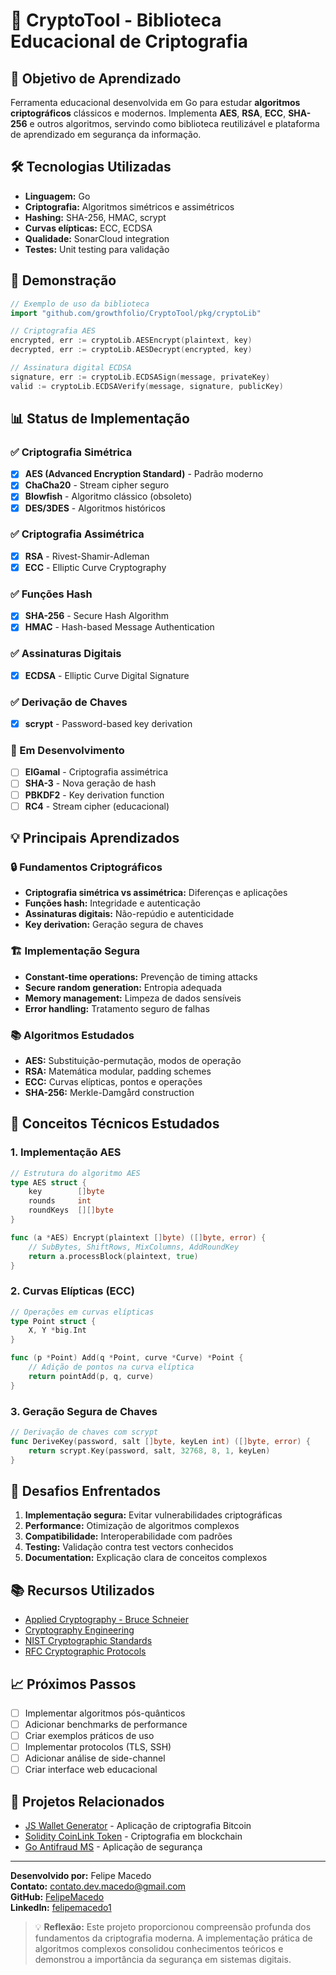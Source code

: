 # 🔐 CryptoTool - Biblioteca Educacional de Criptografia

## 🎯 Objetivo de Aprendizado
Ferramenta educacional desenvolvida em Go para estudar **algoritmos criptográficos** clássicos e modernos. Implementa **AES**, **RSA**, **ECC**, **SHA-256** e outros algoritmos, servindo como biblioteca reutilizável e plataforma de aprendizado em segurança da informação.

## 🛠️ Tecnologias Utilizadas
- **Linguagem:** Go
- **Criptografia:** Algoritmos simétricos e assimétricos
- **Hashing:** SHA-256, HMAC, scrypt
- **Curvas elípticas:** ECC, ECDSA
- **Qualidade:** SonarCloud integration
- **Testes:** Unit testing para validação

## 🚀 Demonstração
```go
// Exemplo de uso da biblioteca
import "github.com/growthfolio/CryptoTool/pkg/cryptoLib"

// Criptografia AES
encrypted, err := cryptoLib.AESEncrypt(plaintext, key)
decrypted, err := cryptoLib.AESDecrypt(encrypted, key)

// Assinatura digital ECDSA
signature, err := cryptoLib.ECDSASign(message, privateKey)
valid := cryptoLib.ECDSAVerify(message, signature, publicKey)
```

## 📊 Status de Implementação

### ✅ Criptografia Simétrica
- [x] **AES (Advanced Encryption Standard)** - Padrão moderno
- [x] **ChaCha20** - Stream cipher seguro
- [x] **Blowfish** - Algoritmo clássico (obsoleto)
- [x] **DES/3DES** - Algoritmos históricos

### ✅ Criptografia Assimétrica
- [x] **RSA** - Rivest-Shamir-Adleman
- [x] **ECC** - Elliptic Curve Cryptography

### ✅ Funções Hash
- [x] **SHA-256** - Secure Hash Algorithm
- [x] **HMAC** - Hash-based Message Authentication

### ✅ Assinaturas Digitais
- [x] **ECDSA** - Elliptic Curve Digital Signature

### ✅ Derivação de Chaves
- [x] **scrypt** - Password-based key derivation

### 🔄 Em Desenvolvimento
- [ ] **ElGamal** - Criptografia assimétrica
- [ ] **SHA-3** - Nova geração de hash
- [ ] **PBKDF2** - Key derivation function
- [ ] **RC4** - Stream cipher (educacional)

## 💡 Principais Aprendizados

### 🔒 Fundamentos Criptográficos
- **Criptografia simétrica vs assimétrica:** Diferenças e aplicações
- **Funções hash:** Integridade e autenticação
- **Assinaturas digitais:** Não-repúdio e autenticidade
- **Key derivation:** Geração segura de chaves

### 🏗️ Implementação Segura
- **Constant-time operations:** Prevenção de timing attacks
- **Secure random generation:** Entropia adequada
- **Memory management:** Limpeza de dados sensíveis
- **Error handling:** Tratamento seguro de falhas

### 📚 Algoritmos Estudados
- **AES:** Substituição-permutação, modos de operação
- **RSA:** Matemática modular, padding schemes
- **ECC:** Curvas elípticas, pontos e operações
- **SHA-256:** Merkle-Damgård construction

## 🧠 Conceitos Técnicos Estudados

### 1. **Implementação AES**
```go
// Estrutura do algoritmo AES
type AES struct {
    key        []byte
    rounds     int
    roundKeys  [][]byte
}

func (a *AES) Encrypt(plaintext []byte) ([]byte, error) {
    // SubBytes, ShiftRows, MixColumns, AddRoundKey
    return a.processBlock(plaintext, true)
}
```

### 2. **Curvas Elípticas (ECC)**
```go
// Operações em curvas elípticas
type Point struct {
    X, Y *big.Int
}

func (p *Point) Add(q *Point, curve *Curve) *Point {
    // Adição de pontos na curva elíptica
    return pointAdd(p, q, curve)
}
```

### 3. **Geração Segura de Chaves**
```go
// Derivação de chaves com scrypt
func DeriveKey(password, salt []byte, keyLen int) ([]byte, error) {
    return scrypt.Key(password, salt, 32768, 8, 1, keyLen)
}
```

## 🚧 Desafios Enfrentados
1. **Implementação segura:** Evitar vulnerabilidades criptográficas
2. **Performance:** Otimização de algoritmos complexos
3. **Compatibilidade:** Interoperabilidade com padrões
4. **Testing:** Validação contra test vectors conhecidos
5. **Documentation:** Explicação clara de conceitos complexos

## 📚 Recursos Utilizados
- [Applied Cryptography - Bruce Schneier](https://www.schneier.com/books/applied-cryptography/)
- [Cryptography Engineering](https://www.schneier.com/books/cryptography-engineering/)
- [NIST Cryptographic Standards](https://csrc.nist.gov/projects/cryptographic-standards-and-guidelines)
- [RFC Cryptographic Protocols](https://tools.ietf.org/rfc/)

## 📈 Próximos Passos
- [ ] Implementar algoritmos pós-quânticos
- [ ] Adicionar benchmarks de performance
- [ ] Criar exemplos práticos de uso
- [ ] Implementar protocolos (TLS, SSH)
- [ ] Adicionar análise de side-channel
- [ ] Criar interface web educacional

## 🔗 Projetos Relacionados
- [JS Wallet Generator](../js-wallet-generator/) - Aplicação de criptografia Bitcoin
- [Solidity CoinLink Token](../solidity-coinlink-token/) - Criptografia em blockchain
- [Go Antifraud MS](../go-antifraud-ms/) - Aplicação de segurança

---

**Desenvolvido por:** Felipe Macedo  
**Contato:** contato.dev.macedo@gmail.com  
**GitHub:** [FelipeMacedo](https://github.com/felipemacedo1)  
**LinkedIn:** [felipemacedo1](https://linkedin.com/in/felipemacedo1)

> 💡 **Reflexão:** Este projeto proporcionou compreensão profunda dos fundamentos da criptografia moderna. A implementação prática de algoritmos complexos consolidou conhecimentos teóricos e demonstrou a importância da segurança em sistemas digitais.